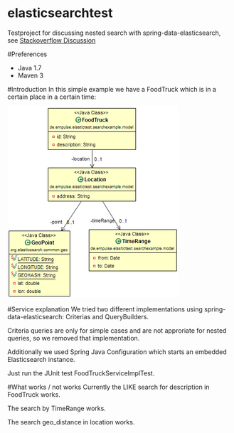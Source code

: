 elasticsearchtest
=================

Testproject for discussing nested search with spring-data-elasticsearch, see [Stackoverflow Discussion](
http://stackoverflow.com/questions/21778849/spring-data-elasticsearch-unsing-criteria-with-nested-objects)


#Preferences
- Java 1.7
- Maven 3

#Introduction
In this simple example we have a FoodTruck which is in a certain place in a certain time:

![](src/main/java/de/empulse/elastictest/searchexample/model/doc-files/FoodTruck.png)

#Service explanation
We tried two different implementations using spring-data-elasticsearch: Criterias and QueryBuilders.

Criteria queries are only for simple cases and are not approriate for nested queries, so we removed that implementation.

Additionally we used Spring Java Configuration which starts an embedded Elasticsearch instance.

Just run the JUnit test FoodTruckServiceImplTest.

#What works / not works
Currently the LIKE search for description in FoodTruck works.

The search by TimeRange works.

The search geo_distance in location works.